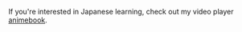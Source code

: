 If you're interested in Japanese learning, check out my video player [animebook](https://github.com/animebook/animebook.github.io/).
